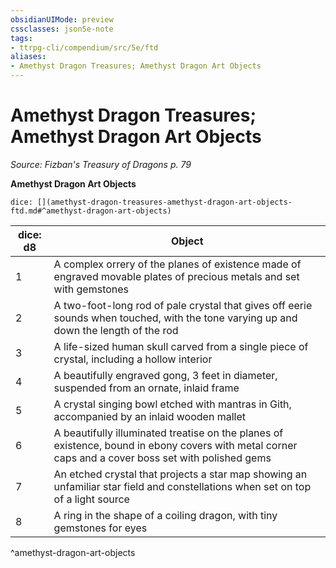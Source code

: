 ```yaml
---
obsidianUIMode: preview
cssclasses: json5e-note
tags:
- ttrpg-cli/compendium/src/5e/ftd
aliases:
- Amethyst Dragon Treasures; Amethyst Dragon Art Objects
---
```

# Amethyst Dragon Treasures; Amethyst Dragon Art Objects
*Source: Fizban's Treasury of Dragons p. 79* 

**Amethyst Dragon Art Objects**

`dice: [](amethyst-dragon-treasures-amethyst-dragon-art-objects-ftd.md#^amethyst-dragon-art-objects)`

| dice: d8 | Object |
|----------|--------|
| 1 | A complex orrery of the planes of existence made of engraved movable plates of precious metals and set with gemstones |
| 2 | A two-foot-long rod of pale crystal that gives off eerie sounds when touched, with the tone varying up and down the length of the rod |
| 3 | A life-sized human skull carved from a single piece of crystal, including a hollow interior |
| 4 | A beautifully engraved gong, 3 feet in diameter, suspended from an ornate, inlaid frame |
| 5 | A crystal singing bowl etched with mantras in Gith, accompanied by an inlaid wooden mallet |
| 6 | A beautifully illuminated treatise on the planes of existence, bound in ebony covers with metal corner caps and a cover boss set with polished gems |
| 7 | An etched crystal that projects a star map showing an unfamiliar star field and constellations when set on top of a light source |
| 8 | A ring in the shape of a coiling dragon, with tiny gemstones for eyes |
^amethyst-dragon-art-objects